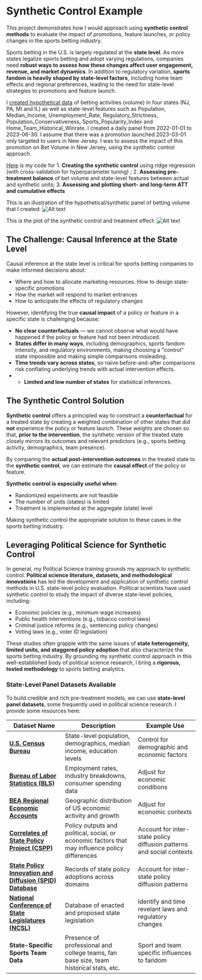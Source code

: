 # Synthetic Control Example  
This project demonstrates how I would approach using **synthetic control methods** to evaluate the impact of promotions, feature launches, or policy changes in the sports betting industry.  

Sports betting in the U.S. is largely regulated at the **state level**. As more states legalize sports betting and adopt varying regulations, companies need **robust ways to assess how these changes affect user engagement, revenue, and market dynamics**.  In addition to regulatory variation, **sports fandom is heavily shaped by state-level factors**, including home team effects and regional preferences, leading to the need for state-level strategies to promotions and feature launch. 

I [created hypothetical data](https://github.com/changkimberlee/Portfolio-Synthetic-Control/blob/main/synthetic_control_data.ipynb) of betting activities (volume) in four states (NJ, PA, MI and IL) as well as state-level features such as Population, Median_Income, Unemployment_Rate, Regulatory_Strictness, Population_Conservativeness, Sports_Popularity_Index and Home_Team_Historical_Winrate. I created a daily panel from 2022-01-01 to 2023-06-30. I assume that there was a promotion launched 2023-03-01 only targeted to users in New Jersey. I was to assess the impact of this promotion on Bet Volume in New Jersey, using the synthetic control approach. 

[Here](https://github.com/changkimberlee/Portfolio-Synthetic-Control/blob/main/synthetic_control_model.ipynb) is my code for 1. **Creating the synthetic control** using ridge regression (with cross-validation for hyperparameter tuning)
; 2. **Assessing pre-treatment balance** of bet volume and state-level features between actual and synthetic units; 3. **Assessing and plotting short- and long-term ATT and cumulative effects**

This is an illustration of the hypothetical/synthetic panel of betting volume that I created:
![Alt text]([path/to/your/image](https://github.com/changkimberlee/Portfolio-Synthetic-Control/blob/main/synthetic_data.png))

This is the plot of the synthetic control and treatment effect:
![Alt text]([path/to/your/image](https://github.com/changkimberlee/Portfolio-Synthetic-Control/blob/main/synthetic_control_results.png))

## The Challenge: Causal Inference at the State Level  
Causal inference at the state level is critical for sports betting companies to make informed decisions about:  
- Where and how to allocate marketing resources. How to design state-specific promotions
- How the market will respond to market entrances
- How to anticipate the effects of regulatory changes  

However, identifying the true **causal impact** of a policy or feature in a specific state is challenging because:  

- **No clear counterfactuals** — we cannot observe what would have happened if the policy or feature had not been introduced.
- **States differ in many ways**, including demographics, sports fandom intensity, and regulatory environments, making choosing a "control" state impossible and making simple comparisons misleading.  
- **Time trends vary across states**, so naive before-and-after comparisons risk conflating underlying trends with actual intervention effects.
- - **Limited and low number of states** for statistical inferences. 

## The Synthetic Control Solution  
**Synthetic control** offers a principled way to construct a **counterfactual** for a treated state by creating a weighted combination of other states that did **not** experience the policy or feature launch. These weights are chosen so that, **prior to the intervention**, the synthetic version of the treated state closely mirrors its outcomes and relevant predictors (e.g., sports betting activity, demographics, team presence).  

By comparing the **actual post-intervention outcomes** in the treated state to the **synthetic control**, we can estimate the **causal effect** of the policy or feature.  

**Synthetic control is especially useful when**:  
- Randomized experiments are not feasible  
- The number of units (states) is limited  
- Treatment is implemented at the aggregate (state) level
  
Making synthetic control the appropriate solution to these cases in the sports betting industry. 

## Leveraging Political Science for Synthetic Control  
In general, my Political Science training grounds my approach to synthetic control. **Political science literature, datasets, and methodological innovations** has led the development and application of synthetic control methods in U.S. state-level policy evaluation.  Political scientists have used synthetic control to study the impact of diverse state-level policies, including:  
- Economic policies (e.g., minimum wage increases)  
- Public health interventions (e.g., tobacco control laws)  
- Criminal justice reforms (e.g., sentencing policy changes)  
- Voting laws (e.g., voter ID legislation)  

These studies often grapple with the same issues of **state heterogeneity, limited units, and staggered policy adoption** that also characterize the sports betting industry.  By grounding my synthetic control approach in this well-established body of political science research, I bring a **rigorous, tested methodology** to sports betting analytics. 

### State-Level Panel Datasets Available
To build credible and rich pre-treatment models, we can use **state-level panel datasets**, some frequently used in political science research. I provide some resources here:  

| Dataset Name | Description | Example Use |
|--------------|-------------|---------------------------------------------|
| [**U.S. Census Bureau**](https://www.census.gov/data/datasets.html) | State-level population, demographics, median income, education levels | Control for demographic and economic factors |
| [**Bureau of Labor Statistics (BLS)**](https://www.bls.gov/data/) | Employment rates, industry breakdowns, consumer spending data | Adjust for economic conditions |
| [**BEA Regional Economic Accounts**](https://www.bea.gov/data/economic-accounts/regional) | Geographic distribution of US economic activity and growth| Adjust for economic contexts |
| [**Correlates of State Policy Project (CSPP)**](https://ippsr.msu.edu/public-policy/correlates-state-policy) | Policy outputs and political, social, or economic factors that may influence policy differences |  Account for inter-state policy diffusion patterns and social contexts |
| [**State Policy Innovation and Diffusion (SPID) Database**](https://dataverse.harvard.edu/dataset.xhtml?persistentId=doi:10.7910/DVN/CVYSR7) | Records of state policy adoptions across domains | Account for inter-state policy diffusion patterns |
| [**National Conference of State Legislatures (NCSL)**](https://www.ncsl.org/technology-and-communication/ncsl-50-state-searchable-bill-tracking-databases)| Database of enacted and proposed state legislation | Identify and time revelant laws and regulatory changes |
| **State-Specific Sports Team Data** | Presence of professional and college teams, fan base size, team historical stats, etc. | Sport and team specific influences to fandom |
